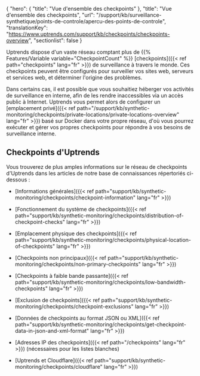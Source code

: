 {
"hero": {
"title": "Vue d'ensemble des checkpoints"
},
"title": "Vue d'ensemble des checkpoints",
"url": "/support/kb/surveillance-synthetique/points-de-controle/apercu-des-points-de-controle",
"translationKey": "https://www.uptrends.com/support/kb/checkpoints/checkpoints-overview",
"sectionlist": false
}

Uptrends dispose d'un vaste réseau comptant plus de {{% Features/Variable variable="CheckpointCount" %}} [checkpoints]({{< ref path="checkpoints" lang="fr" >}}) de surveillance à travers le monde. Ces checkpoints peuvent être configurés pour surveiller vos sites web, serveurs et services web, et déterminer l'origine des problèmes.

Dans certains cas, il est possible que vous souhaitiez héberger vos activités de surveillance en interne, afin de les rendre inaccessibles via un accès public à Internet. Uptrends vous permet alors de configurer un [emplacement privé]({{< ref path="/support/kb/synthetic-monitoring/checkpoints/private-locations/private-locations-overview" lang="fr" >}}) basé sur Docker dans votre propre réseau, d'où vous pourrez exécuter et gérer vos propres checkpoints pour répondre à vos besoins de surveillance interne.

## Checkpoints d'Uptrends

Vous trouverez de plus amples informations sur le réseau de checkpoints d'Uptrends dans les articles de notre base de connaissances répertoriés ci-dessous :

- [Informations générales]({{< ref path="support/kb/synthetic-monitoring/checkpoints/checkpoint-information" lang="fr" >}})

- [Fonctionnement du système de checkpoints]({{< ref path="support/kb/synthetic-monitoring/checkpoints/distribution-of-checkpoint-checks" lang="fr" >}})

- [Emplacement physique des checkpoints]({{< ref path="support/kb/synthetic-monitoring/checkpoints/physical-location-of-checkpoints" lang="fr" >}})

- [Checkpoints non principaux]({{< ref path="support/kb/synthetic-monitoring/checkpoints/non-primary-checkpoints" lang="fr" >}})

- [Checkpoints à faible bande passante]({{< ref path="support/kb/synthetic-monitoring/checkpoints/low-bandwidth-checkpoints" lang="fr" >}})

- [Exclusion de checkpoints]({{< ref path="support/kb/synthetic-monitoring/checkpoints/checkpoint-exclusions" lang="fr" >}})

- [Données de checkpoints au format JSON ou XML]({{< ref path="support/kb/synthetic-monitoring/checkpoints/get-checkpoint-data-in-json-and-xml-format" lang="fr" >}})

- [Adresses IP des checkpoints]({{< ref path="/checkpoints" lang="fr" >}}) (nécessaires pour les listes blanches)

- [Uptrends et Cloudflare]({{< ref path="support/kb/synthetic-monitoring/checkpoints/cloudflare" lang="fr" >}})
